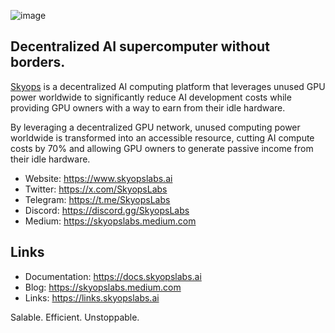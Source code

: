 ![image](https://skyopslabs.ai/images/1860x1037.png)
## Decentralized AI supercomputer without borders.

[Skyops](https://skyopslabs.ai) is a decentralized AI computing platform that leverages unused GPU power worldwide to significantly reduce AI development costs while providing GPU owners with a way to earn from their idle hardware.

By leveraging a decentralized GPU network, unused computing power worldwide is transformed into an accessible resource, cutting AI compute costs by 70% and allowing GPU owners to generate passive income from their idle hardware.

- Website: https://www.skyopslabs.ai
- Twitter: https://x.com/SkyopsLabs
- Telegram: https://t.me/SkyopsLabs
- Discord: https://discord.gg/SkyopsLabs
- Medium: https://skyopslabs.medium.com

## Links
- Documentation: https://docs.skyopslabs.ai
- Blog: https://skyopslabs.medium.com
- Links: https://links.skyopslabs.ai

Salable. Efficient. Unstoppable.
